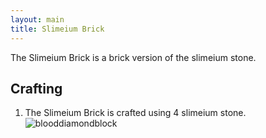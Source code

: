 ```yaml
---
layout: main
title: Slimeium Brick
---
```


The Slimeium Brick is a brick version of the slimeium stone.

## Crafting

1) The Slimeium Brick is crafted using 4 slimeium stone.
![blooddiamondblock](https://t.gyazo.com/teams/chew/28b11baf9bb4bea68c26c6fb025f48f1.png)
